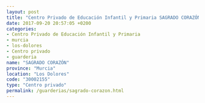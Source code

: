 ```yaml
---
layout: post
title: "Centro Privado de Educación Infantil y Primaria SAGRADO CORAZÓN"
date: 2017-09-20 20:57:05 +0200
categories:
- Centro Privado de Educación Infantil y Primaria
- murcia
- los-dolores
- Centro privado
- guarderia
name: "SAGRADO CORAZÓN"
province: "Murcia"
location: "Los Dolores"
code: "30002155"
type: "Centro privado"
permalink: /guarderias/sagrado-corazon.html
---
```

